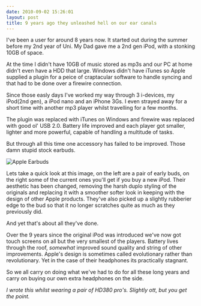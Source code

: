 ```yaml
---
date: 2010-09-02 15:26:01
layout: post
title: 9 years ago they unleashed hell on our ear canals
---
```


I've been a user for around 8 years now. It started out during the summer before
my 2nd year of Uni. My Dad gave me a 2nd gen iPod, with a stonking 10GB of
space.

At the time I didn't have 10GB of music stored as mp3s and our PC at home didn't
even have a HDD that large. Windows didn't have iTunes so Apple supplied a
plugin for a peice of craptacular software to handle syncing and that had to be
done over a firewire connection.

Since those easly days I've worked my way through 3 i-devices, my iPod(2nd gen),
a iPod nano and an iPhone 3Gs. I even strayed away for a short time with another
mp3 player whilst travelling for a few months.

The plugin was replaced with iTunes on Windows and firewire was replaced with
good ol' USB 2.0. Battery life improved and each player got smaller, lighter and
more powerful, capable of handling a multitude of tasks.

But through all this time one accessory has failed to be improved. Those damn
stupid stock earbuds.

![Apple Earbuds](http://upload.wikimedia.org/wikipedia/commons/thumb/1/1d/IPod_Earbuds.JPG/800px-IPod_Earbuds.JPG)

Lets take a quick look at this image, on the left are a pair of early buds, on
the right some of the current ones you'll get if you buy a new iPod. Their
aesthetic has been changed, removing the harsh duplo styling of the originals
and replacing it with a smoother softer look in keeping with the design of other
Apple products. They've also picked up a slightly rubberier edge to the bud so
that it no longer scratches quite as much as they previously did.

And yet that's about all they've done.

Over the 9 years since the original iPod was introduced we've now got touch
screens on all but the very smallest of the players. Battery lives through the
roof, _somewhat_ improved sound quality and string of other improvements.
Apple's design is sometimes called evolutionary rather than revolutionary. Yet
in the case of their headphones its practically stagnant.

So we all carry on doing what we've had to do for all these long years and carry
on buying our own extra headphones on the side.

_I wrote this whilst wearing a pair of HD380 pro's. Slightly ott, but you get
the point._



